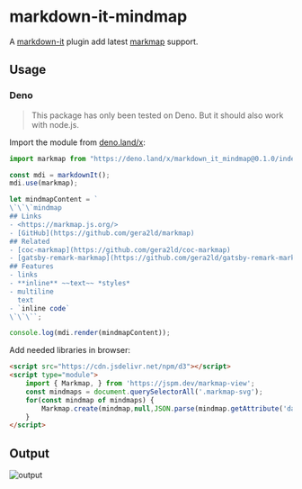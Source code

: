 # markdown-it-mindmap

A [markdown-it](https://github.com/markdown-it/markdown-it) plugin add latest [markmap](https://markmap.js.org/) support.

## Usage

### Deno

> This package has only been tested on Deno. But it should also work with node.js.

Import the module from [deno.land/x](https://deno.land/x/markdown_it_ib@1.0.1):

``` js
import markmap from "https://deno.land/x/markdown_it_mindmap@0.1.0/index.js"

const mdi = markdownIt();
mdi.use(markmap);

let mindmapContent = `
\`\`\`mindmap
## Links
- <https://markmap.js.org/>
- [GitHub](https://github.com/gera2ld/markmap)
## Related
- [coc-markmap](https://github.com/gera2ld/coc-markmap)
- [gatsby-remark-markmap](https://github.com/gera2ld/gatsby-remark-markmap)
## Features
- links
- **inline** ~~text~~ *styles*
- multiline
  text
- `inline code`
\`\`\``;

console.log(mdi.render(mindmapContent));
```

Add needed libraries in browser:

``` html
<script src="https://cdn.jsdelivr.net/npm/d3"></script>
<script type="module">
    import { Markmap, } from 'https://jspm.dev/markmap-view';
    const mindmaps = document.querySelectorAll('.markmap-svg');
    for(const mindmap of mindmaps) {
        Markmap.create(mindmap,null,JSON.parse(mindmap.getAttribute('data-json')));
    }
</script>
```

## Output

![output](https://res.cloudinary.com/neroblackstone/image/upload/v1634449419/markdown-it-mindmap_hpsv9q.png)